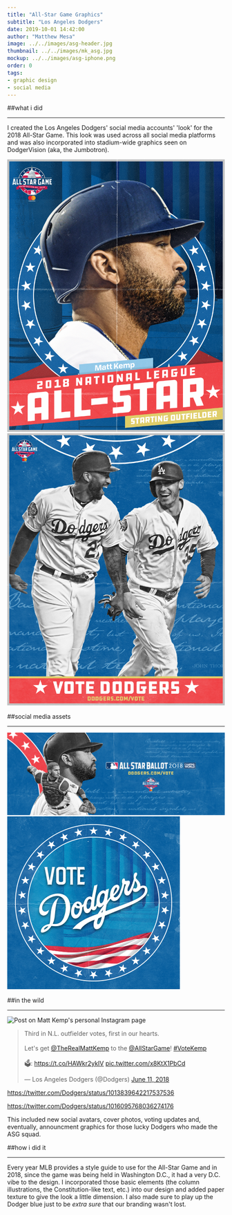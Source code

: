 ```yaml
---
title: "All-Star Game Graphics"
subtitle: "Los Angeles Dodgers"
date: 2019-10-01 14:42:00
author: "Matthew Mesa"
image: ../../images/asg-header.jpg
thumbnail: ../../images/mk_asg.jpg
mockup: ../../images/asg-iphone.png
order: 0
tags: 
- graphic design
- social media
---
```


##what i did

***

I created the Los Angeles Dodgers' social media accounts' 'look' for the 2018 All-Star Game. This look was used across all social media platforms and was also incorporated into stadium-wide graphics seen on DodgerVision (aka, the Jumbotron).

![Matt Kemp graphic for ASG announcement](../../images/lad18_asg_kemp.png "Matt Kemp graphic for ASG announcement")
![VOTE DODGERS Matt Kemp and Cody Bellinger](../../images/LAD_18_Vote_Dodgers_1080x1349V1.png "VOTE DODGERS - Matt Kemp and Cody Bellinger")

##social media assets
***
![VOTE DODGERS - Social Media Cover with Yasmani Grandal and Matt Kemp](../../images/lad18_asg_facebook_cover.png "VOTE DODGERS - Social Media Cover")
![VOTE DODGERS Social Media Avatar](../../images/lad18_asg_avatar.png "VOTE DODGERS Social Media Avatar")

##in the wild
***

![Post on Matt Kemp's personal Instagram page](../../images/mk_asg_post.png "Post on Matt Kemp's personal Instagram page")

<blockquote class="twitter-tweet"><p lang="en" dir="ltr">Third in N.L. outfielder votes, first in our hearts.<br><br>Let&#39;s get <a href="https://twitter.com/TheRealMattKemp?ref_src=twsrc%5Etfw">@TheRealMattKemp</a> to the <a href="https://twitter.com/AllStarGame?ref_src=twsrc%5Etfw">@AllStarGame</a>! <a href="https://twitter.com/hashtag/VoteKemp?src=hash&amp;ref_src=twsrc%5Etfw">#VoteKemp</a> <br><br>🗳: <a href="https://t.co/HAWkr2ykIV">https://t.co/HAWkr2ykIV</a> <a href="https://t.co/x8KtX1PbCd">pic.twitter.com/x8KtX1PbCd</a></p>&mdash; Los Angeles Dodgers (@Dodgers) <a href="https://twitter.com/Dodgers/status/1006235564738134016?ref_src=twsrc%5Etfw">June 11, 2018</a></blockquote>

https://twitter.com/Dodgers/status/1013839642217537536

https://twitter.com/Dodgers/status/1016095768036274176

This included new social avatars, cover photos, voting updates and, eventually, announcment graphics for those lucky Dodgers who made the ASG squad.

##how i did it

***

Every year MLB provides a style guide to use for the All-Star Game and in 2018, since the game was being held in Washington D.C., it had a very D.C. vibe to the design. I incorporated those basic elements (the column illustrations, the Constitution-like text, etc.) into our design and added paper texture to give the look a little dimension. I also made sure to play up the Dodger blue just to be *extra sure* that our branding wasn't lost.